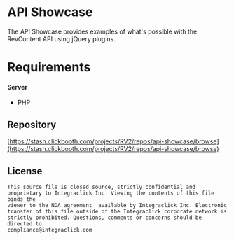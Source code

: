 API Showcase
===

The API Showcase provides examples of what's possible with the RevContent API using jQuery plugins.

Requirements
===

#### Server
- PHP

Repository
----------

[https://stash.clickbooth.com/projects/RV2/repos/api-showcase/browse](https://stash.clickbooth.com/projects/RV2/repos/api-showcase/browse)

License
-------

```
This source file is closed source, strictly confidential and
proprietary to Integraclick Inc. Viewing the contents of this file binds the
viewer to the NDA agreement  available by Integraclick Inc. Electronic
transfer of this file outside of the Integraclick corporate network is
strictly prohibited. Questions, comments or concerns should be directed to
compliance@integraclick.com
```
<!---
test 1
test 2
test 3
test 4
test 5
test 6
test 7
test 8
-->
